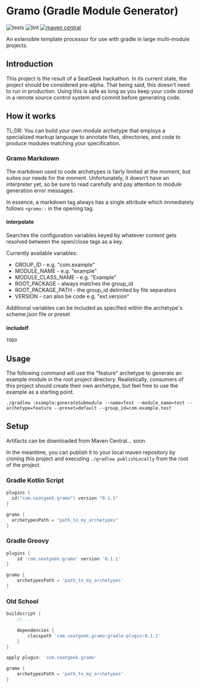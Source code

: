 # Gramo (Gradle Module Generator)
![tests](https://github.com/seatgeek/gramo/workflows/Test/badge.svg)
![lint](https://github.com/seatgeek/gramo/workflows/Lint/badge.svg)
[![maven central](https://maven-badges.herokuapp.com/maven-central/com.seatgeek.gramo/gradle-plugin/badge.svg)](https://maven-badges.herokuapp.com/maven-central/com.seatgeek.gramo/gradle-plugin)

An extensible template processor for use with gradle in large multi-module projects.

## Introduction
This project is the result of a SeatGeek hackathon. In its current state, the project should 
be considered pre-alpha. That being said, this doesn't need to run in production. Using this is
safe as long as you keep your code stored in a remote source control system and commit before 
generating code.

## How it works
TL;DR: You can build your own module archetype that employs a specialized markup
language to annotate files, directories, and code to produce modules matching your specification.

### Gramo Markdown
The markdown used to code archetypes is fairly limited at the moment, but suites our needs for
the moment. Unfortunately, it doesn't have an interpreter yet, so be sure to read carefully and 
pay attention to module generation error messages.

In essence, a markdown tag always has a single attribute which immediately follows `<gramo::` 
in the opening tag.

#### interpolate 
Searches the configuration variables keyed by whatever content gets resolved between the open/close tags as a key.

Currently available variables:
 - GROUP_ID - e.g. "com.example"
 - MODULE_NAME - e.g. "example"
 - MODULE_CLASS_NAME - e.g. "Example"
 - ROOT_PACKAGE - always matches the group_id
 - ROOT_PACKAGE_PATH - the group_id delimited by file separators
 - VERSION - can also be code e.g. "ext.version" 

Additional variables can be included as specified within the archetype's scheme.json file or preset

#### includeIf

```
TODO
```

## Usage

The following command will use the "feature" archetype to generate an example module in 
the root project directory. Realistically, consumers of this project should create their
own archetype, but feel free to use the example as a starting point.

```
./gradlew :example:generateSubmodule --name=Test --module_name=test --archetype=feature --preset=default --group_id=com.example.test
```

## Setup
Artifacts can be downloaded from Maven Central... soon

In the meantime, you can publish it to your local maven repository by cloning this project
and executing `./gradlew publishLocally` from the root of the project.

### Gradle Kotlin Script
```kotlin
plugins {
  id("com.seatgeek.gramo") version "0.1.1"
}

gramo {
  archetypesPath = "path_to_my_archetypes"
}
```

### Gradle Groovy
```groovy
plugins {
    id 'com.seatgeek.gramo' version '0.1.1'
}

gramo {
    archetypesPath = 'path_to_my_archetypes'
}
```

### Old School
```groovy
buildscript {
    // ...
    
    dependencies {
        classpath 'com.seatgeek.gramo:gradle-plugin:0.1.1'
    }
}

apply plugin: 'com.seatgeek.gramo'

gramo {
    archetypesPath = 'path_to_my_archetypes'
}
```
